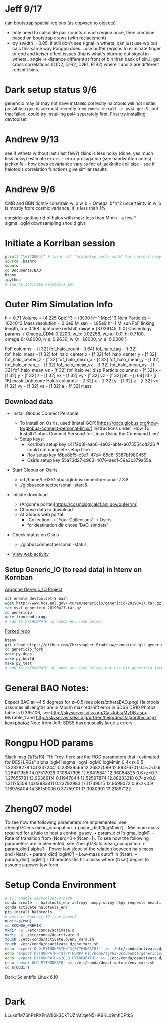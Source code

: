 # Jeff 9/17
can bootstrap spacial regions (as opposed to objects)
 - only need to calculate pair counts in each region once, then combine based on bootstrap draws (with replacement)
 - try zwidth = 0.05. if still don't see signal in wtheta, can just use wp but calc this same way Rongpu does... use buffer regions to eliminate finger of god and keiser effect issues (this is what's blurring out signal in wtheta.. angle -> distance different at front of bin than back of bin.). get cross correlations (D1D2, D1R2, D2R1, R1R2) where 1 and 2 are different redshift bins.

# Dark setup status 9/6
genericio may or may not have installed correctly
halotools will not install. possibly a gcc issue
most recently tried `conda install -c psi4 gcc-5 ` but that failed.
could try installing psi4 separately first.
First try installing devtoolset

# Andrew 9/13
see if wtheta without last (last few?) zbins is less noisy (done, yes much less noisy)
estimate errors.
    - error propagation (see handwritten notes).
    - jackknife - how does covariance vary as fnc of jackknife cell size
    - see if halotools correlation functions give similar results


# Andrew 9/6
CMB and BBN tightly constrain w_b
w_b = Omega_b*h^2
uncertainty in w_b is mostly from cosmic variance, it is less than 1%

consider getting rid of halos with mass less than Mmin - a few * sigma_logM
downsampling should give

# Initiate a Korriban session
```bash
printf "\e[?2004l" # turns off "bracketed paste mode" for correct copy-paste
source .bashrc
mounto
cd Documents/BAO
htenv
ipython
# source activate halotools_env
```

<!-- fs Outer Rim -->
# Outer Rim Simulation Info
h = 0.71
Volume = (4.225 Gpc)^3 = (3000 h^-1 Mpc)^3
Num Particles = 10240^3
Mass resolution = 2.6e9 M_sun = 1.85e9 h^-1 M_sun
FoF linking length, b = 0.168
Lightcone redshift range = [3.036145, 0.0]
Cosmology params: { Omega_CDM: 0.2200,
                    w_b: 0.02258,
                    w_nu: 0.0,
                    h: 0.7100,
                    omega_8: 0.8000,
                    n_s: 0.9630,
                    w_0: -1.0000,
                    w_a: 0.0000
                    }
<!-- fs Columns (i=integer,f=floating point, number bits size) -->
FoF columns:
    - [i 32] fof_halo_count
    - [i 64] fof_halo_tag
    - [f 32] fof_halo_mass
    - [f 32] fof_halo_center_x
    - [f 32] fof_halo_center_y
    - [f 32] fof_halo_center_z
    - [f 32] fof_halo_mean_x
    - [f 32] fof_halo_mean_y
    - [f 32] fof_halo_mean_z
    - [f 32] fof_halo_mean_vx
    - [f 32] fof_halo_mean_vy
    - [f 32] fof_halo_mean_vz
    - [f 32] fof_halo_vel_disp
Particle columns:
    - [f 32] x
    - [f 32] y
    - [f 32] z
    - [f 32] vx
    - [f 32] vy
    - [f 32] vz
    - [f 32] phi
    - [i 64] id
    - [i 16] mask
Lightcone Halos columns:
    - [f 32] x
    - [f 32] y
    - [f 32] z
    - [f 32] vx
    - [f 32] vy
    - [f 32] vz
    - [f 32] a
    - [f 32] mass
<!-- fe Columns -->

## Download data
- Install Globus Connect Personal
    * To install on Osiris, used (install GCP)[https://docs.globus.org/how-to/globus-connect-personal-linux/] instructions under 'How To Install Globus Connect Personal for Linux Using the Command Line'
    * Setup keys:
        - Korriban setup key c41f2d31-aab6-4e02-abfe-a075554cd226 # could not complete setup here
        - Roy setup key f6be8bf5-c3e7-47e4-85c8-5387b1980459
        - Osiris setup key 55a73d27-c963-4076-aedf-59a3c379a55a

- Start Globus on Osiris
    * cd /home/tjr63/Globus/globusconnectpersonal-2.3.8
    * ./globusconnectpersonal -start &
- Initiate download
    * (Argonne portal)[https://cosmology.alcf.anl.gov/outerrim]
    * Choose data to download
    * At Globus web portal:
        * 'Collection' -> 'Your Collections' -> Osiris
        * for destination dir chose 'BAO_simdata'
- Check status on Osiris
    * ./globusconnectpersonal -status
- [View web activity](https://app.globus.org/activity)


## Setup Generic_IO (to read data) in htenv on Korriban
[Argonne Generic_IO Project](https://trac.alcf.anl.gov/projects/genericio)
```bash
scl enable devtoolset-8 bash
wget http://www.mcs.anl.gov/~turam/genericio/genericio-20190417.tar.gz
tar xvzf genericio-20190417.tar.gz
cd genericio
make frontend-progs
# add to PYTHONPATH in Conda env (see below)
```

[Forked repo](https://github.com/Christopher-Bradshaw/genericio)
```bash
htenv
git clone https://github.com/Christopher-Bradshaw/genericio.git genericio_fork # fork. instructions in readme
cd genericio_fork
make py_deps
make py_build
make py_test
# add to PYTHONPATH in Conda env (see below, but use dir genericio_fork)
```
<!-- fe Outer Rim -->


<!-- fs General BAO -->
# General BAO Notes:
Expect BAO at ~4.5 degrees for z~0.5 (see plots/zthetaBAO.png)
Halotools assumes all lengths are in Mpc/h
max redshift error in SDSS DR10 Photoz table is 0.365106,
    see http://skyserver.sdss.org/CasJobs/MyDB.aspx MyTable_1 and
    http://skyserver.sdss.org/dr6/en/help/docs/algorithm.asp?key=photoz
    Note from Jeff: SDSS has unusually large z errors.
<!-- fe General BAO -->


<!-- fs General HOD  -->
# Rongpu HOD params
Slack msg (1/15/19): "Hi Troy, here are the HOD parameters that I estimated for DESI LRGs"
             alpha       logM1       sigma_logM     logM0     logMmin
0.4<z<0.5    1.32828278 14.03372441  0.23939566 12.26827089 12.89376701
0.5<z<0.6    1.28471955 14.07517928  0.10847995 12.56415841 12.96064825
0.6<z<0.7    1.27655781 13.96366114  0.11947844 12.52597874 12.88283218
0.7<z<0.8    1.31175508 14.03983411  0.23792983 12.11739015 12.9599072
0.8<z<0.9    1.18976404 14.36159006  0.37759101 12.3080901  13.21897122

# Zheng07 model
To see how the following parameters are implemented, see Zheng07Cens.mean_occupation.
• param_dict[‘logMmin’] - Minimum mass required for a halo to host a central galaxy.
• param_dict[‘sigma_logM’] - Rate of transition from ⟨Ncen⟩=0⇒⟨Ncen=1⟩.
To see how the following parameters are implemented, see Zheng07Sats.mean_occupation.
• param_dict[‘alpha’] - Power law slope of the relation between halo mass and ⟨Nsat⟩.
• param_dict[‘logM0’] - Low-mass cutoff in ⟨Nsat⟩.
• param_dict[‘logM1’] - Characteristic halo mass where ⟨Nsat⟩ begins to assume a power law form.
<!-- fe General HOD -->

<!-- fs Conda Environment Setup -->
# Setup Conda Environment
```bash
# scl enable devtoolset-8 bash
conda create -n halotools_env astropy numpy scipy h5py requests beautifulsoup4 cython python=3.7
conda activate halotools_env
pip install halotools
# install Generic_IO (see above)
OGdir=${PWD}
cd $CONDA_PREFIX
mkdir -p ./etc/conda/activate.d
mkdir -p ./etc/conda/deactivate.d
touch ./etc/conda/activate.d/env_vars.sh
touch ./etc/conda/deactivate.d/env_vars.sh
echo 'export OLD_PYTHONPATH="${PYTHONPATH}"' >> ./etc/conda/activate.d/env_vars.sh
echo 'export PYTHONPATH="${PYTHONPATH}:/home/tjr63/Documents/genericio/python"' >> ./etc/conda/activate.d/env_vars.sh
echo 'export PYTHONPATH=${OLD_PYTHONPATH}' >> ./etc/conda/deactivate.d/env_vars.sh
echo 'unset OLD_PYTHONPATH' >> ./etc/conda/deactivate.d/env_vars.sh
cd ${OGdir}
```
<!-- fe Conda Environment Setup -->

<!-- fs Update GCC on Dark -->
Dark: Scientific Linux 6.10
```python

```
<!-- fe Update GCC on Dark -->

# Dark
LLuxsfM7ShPzRXFnW86k3CkTUZrAfJqeN5HK9KLc9mhDPtkS
